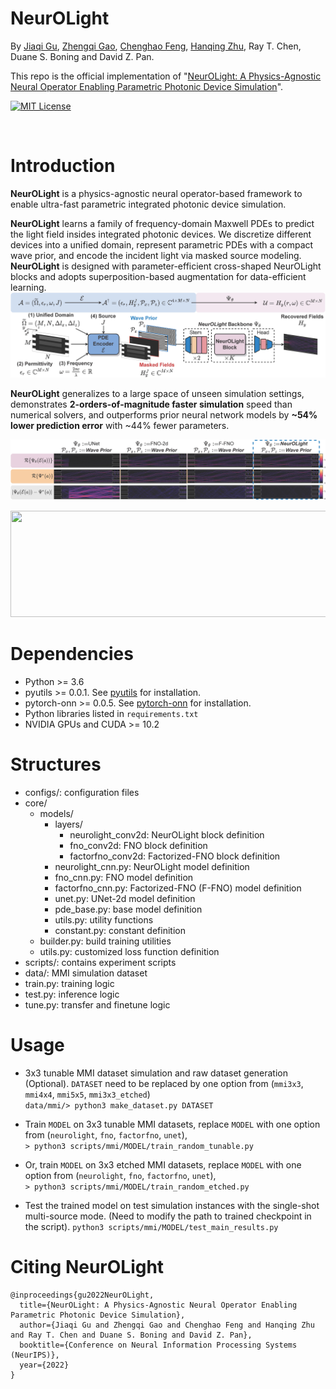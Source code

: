 # NeurOLight

By [Jiaqi Gu](https://github.com/JeremieMelo), [Zhengqi Gao](https://github.com/zhengqigao), [Chenghao Feng](https://github.com/Fengchenghao1996), [Hanqing Zhu](https://github.com/zhuhanqing), Ray T. Chen, Duane S. Boning and David Z. Pan.

This repo is the official implementation of "[NeurOLight: A Physics-Agnostic Neural Operator Enabling Parametric Photonic Device Simulation](https://arxiv.org/abs/2209.10098)".

<p align="left">
    <a href="https://github.com/JeremieMelo/pytorch-onn/blob/release/LICENSEE">
        <img alt="MIT License" src="https://img.shields.io/apm/l/atomic-design-ui.svg?">
    </a>    
</p>
<br />

# Introduction
**NeurOLight** is a physics-agnostic neural operator-based framework to enable ultra-fast parametric integrated photonic device simulation.
<!-- <p align="center">
  <img src="figures/Teaser.jpg" width="400" height="160"/>

</p> -->

**NeurOLight** learns a family of frequency-domain Maxwell PDEs to predict the light field insides integrated photonic devices.
We discretize different devices into a unified domain, represent parametric PDEs with a compact wave prior, and encode the incident light via masked source modeling. 
**NeurOLight** is designed with parameter-efficient cross-shaped NeurOLight blocks and adopts superposition-based augmentation for data-efficient learning.
![flow](figures/NeurOLightFlow.jpg)

**NeurOLight** generalizes to a large space of unseen simulation settings, demonstrates **2-orders-of-magnitude faster simulation** speed than numerical solvers, and outperforms prior neural network models by **~54% lower prediction error** with ~44% fewer parameters.
<p align="center">
  <img src="figures/MainResultsTunableMMI.jpg" />
</p>
<p align="center">
  <img src="figures/animation_spec_domain_runtime_mix.gif" width="800" height="170"/>
</p>



# Dependencies
* Python >= 3.6
* pyutils >= 0.0.1. See [pyutils](https://github.com/JeremieMelo/pyutility) for installation.
* pytorch-onn >= 0.0.5. See [pytorch-onn](https://github.com/JeremieMelo/pytorch-onn) for installation.
* Python libraries listed in `requirements.txt`
* NVIDIA GPUs and CUDA >= 10.2

# Structures
* configs/: configuration files
* core/
    * models/
        * layers/
            * neurolight_conv2d: NeurOLight block definition
            * fno_conv2d: FNO block definition
            * factorfno_conv2d: Factorized-FNO block definition
        * neurolight_cnn.py: NeurOLight model definition
        * fno_cnn.py: FNO model definition
        * factorfno_cnn.py: Factorized-FNO (F-FNO) model definition
        * unet.py: UNet-2d model definition
        * pde_base.py: base model definition
        * utils.py: utility functions
        * constant.py: constant definition
    * builder.py: build training utilities
    * utils.py: customized loss function definition
* scripts/: contains experiment scripts
* data/: MMI simulation dataset
* train.py: training logic
* test.py: inference logic
* tune.py: transfer and finetune logic

# Usage
* 3x3 tunable MMI dataset simulation and raw dataset generation (Optional). `DATASET` need to be replaced by one option from (`mmi3x3`, `mmi4x4`, `mmi5x5`, `mmi3x3_etched`)\
`data/mmi/> python3 make_dataset.py DATASET`

* Train `MODEL` on 3x3 tunable MMI datasets, replace `MODEL` with one option from (`neurolight`, `fno`, `factorfno`, `unet`),\
`> python3 scripts/mmi/MODEL/train_random_tunable.py`
* Or, train `MODEL` on 3x3 etched MMI datasets, replace `MODEL` with one option from (`neurolight`, `fno`, `factorfno`, `unet`),\
`> python3 scripts/mmi/MODEL/train_random_etched.py`
* Test the trained model on test simulation instances with the single-shot multi-source mode. (Need to modify the path to trained checkpoint in the script).
`python3 scripts/mmi/MODEL/test_main_results.py`



# Citing NeurOLight
```
@inproceedings{gu2022NeurOLight,
  title={NeurOLight: A Physics-Agnostic Neural Operator Enabling Parametric Photonic Device Simulation},
  author={Jiaqi Gu and Zhengqi Gao and Chenghao Feng and Hanqing Zhu and Ray T. Chen and Duane S. Boning and David Z. Pan},
  booktitle={Conference on Neural Information Processing Systems (NeurIPS)},
  year={2022}
}
```

